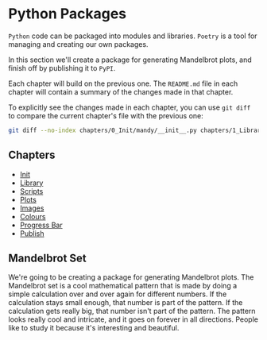 # Python Packages

`Python` code can be packaged into modules and libraries.
`Poetry` is a tool for managing and creating our own packages.

In this section we'll create a package for generating Mandelbrot plots, and finish off by publishing it to `PyPI`.

Each chapter will build on the previous one.
The `README.md` file in each chapter will contain a summary of the changes made in that chapter.

To explicitly see the changes made in each chapter, you can use `git diff` to compare the current chapter's file with the previous one:

```bash
git diff --no-index chapters/0_Init/mandy/__init__.py chapters/1_Library/mandy/__init__.py
```

## Chapters

-   [Init](./chapters/0_Init/README.md)
-   [Library](./chapters/1_Library/README.md)
-   [Scripts](./chapters/2_Scripts/README.md)
-   [Plots](./chapters/3_Plots/README.md)
-   [Images](./chapters/4_Images/README.md)
-   [Colours](./chapters/5_Colours/README.md)
-   [Progress Bar](./chapters/6_Progress_Bar/README.md)
-   [Publish](./chapters/7_Publish/README.md)

## Mandelbrot Set

We're going to be creating a package for generating Mandelbrot plots.
The Mandelbrot set is a cool mathematical pattern that is made by doing a simple calculation over and over again for different numbers.
If the calculation stays small enough, that number is part of the pattern.
If the calculation gets really big, that number isn't part of the pattern.
The pattern looks really cool and intricate, and it goes on forever in all directions.
People like to study it because it's interesting and beautiful.
